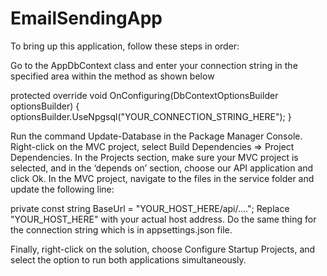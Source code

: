 # EmailSendingApp

To bring up this application, follow these steps in order:

Go to the AppDbContext class and enter your connection string in the specified area within the method as shown below

protected override void OnConfiguring(DbContextOptionsBuilder optionsBuilder)
{
    optionsBuilder.UseNpgsql("YOUR_CONNECTION_STRING_HERE");
}

Run the command Update-Database in the Package Manager Console.
Right-click on the MVC project, select Build Dependencies => Project Dependencies.
In the Projects section, make sure your MVC project is selected, and in the ‘depends on’ section, choose our API application and click Ok.
In the MVC project, navigate to the files in the service folder and update the following line:

private const string BaseUrl = "YOUR_HOST_HERE/api/....";
Replace "YOUR_HOST_HERE" with your actual host address.
Do the same thing for the connection string which is in appsettings.json file.

Finally, right-click on the solution, choose Configure Startup Projects, and select the option to run both applications simultaneously.
 
